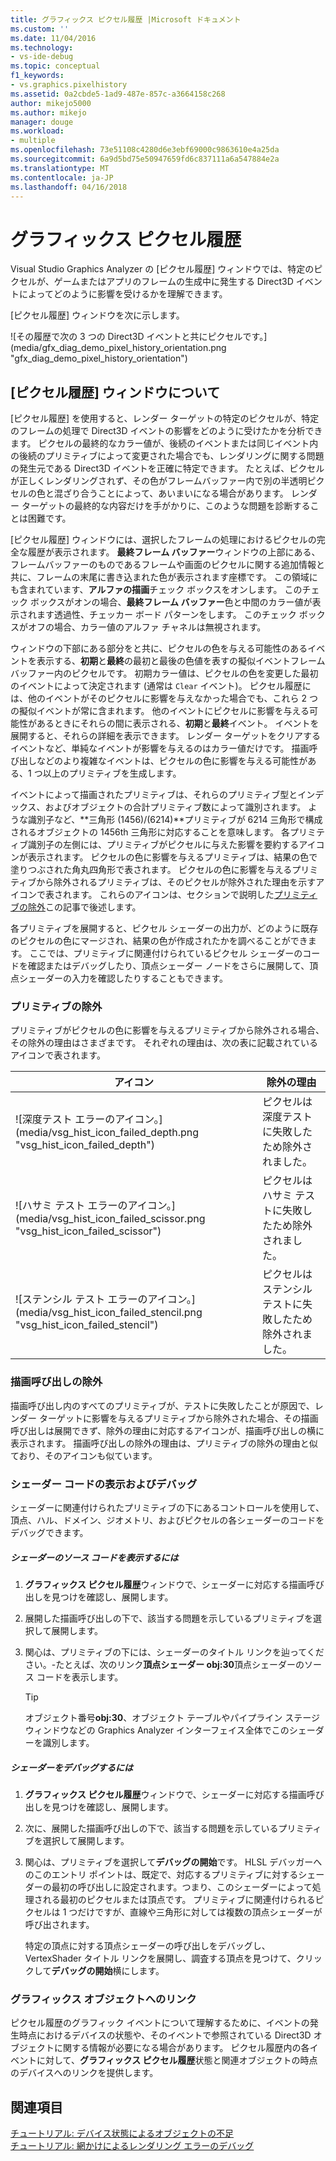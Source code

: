 ```yaml
---
title: グラフィックス ピクセル履歴 |Microsoft ドキュメント
ms.custom: ''
ms.date: 11/04/2016
ms.technology:
- vs-ide-debug
ms.topic: conceptual
f1_keywords:
- vs.graphics.pixelhistory
ms.assetid: 0a2cbde5-1ad9-487e-857c-a3664158c268
author: mikejo5000
ms.author: mikejo
manager: douge
ms.workload:
- multiple
ms.openlocfilehash: 73e51108c4280d6e3ebf69000c9863610e4a25da
ms.sourcegitcommit: 6a9d5bd75e50947659fd6c837111a6a547884e2a
ms.translationtype: MT
ms.contentlocale: ja-JP
ms.lasthandoff: 04/16/2018
---
```

# <a name="graphics-pixel-history"></a>グラフィックス ピクセル履歴
Visual Studio Graphics Analyzer の [ピクセル履歴] ウィンドウでは、特定のピクセルが、ゲームまたはアプリのフレームの生成中に発生する Direct3D イベントによってどのように影響を受けるかを理解できます。  
  
 [ピクセル履歴] ウィンドウを次に示します。  
  
 ![その履歴で次の 3 つの Direct3D イベントと共にピクセルです。] (media/gfx_diag_demo_pixel_history_orientation.png "gfx_diag_demo_pixel_history_orientation")  
  
## <a name="understanding-the-pixel-history-window"></a>[ピクセル履歴] ウィンドウについて  
 [ピクセル履歴] を使用すると、レンダー ターゲットの特定のピクセルが、特定のフレームの処理で Direct3D イベントの影響をどのように受けたかを分析できます。 ピクセルの最終的なカラー値が、後続のイベントまたは同じイベント内の後続のプリミティブによって変更された場合でも、レンダリングに関する問題の発生元である Direct3D イベントを正確に特定できます。 たとえば、ピクセルが正しくレンダリングされず、その色がフレームバッファー内で別の半透明ピクセルの色と混ざり合うことによって、あいまいになる場合があります。 レンダー ターゲットの最終的な内容だけを手がかりに、このような問題を診断することは困難です。  
  
 [ピクセル履歴] ウィンドウには、選択したフレームの処理におけるピクセルの完全な履歴が表示されます。 **最終フレーム バッファー**ウィンドウの上部にある、フレームバッファーのものであるフレームや画面のピクセルに関する追加情報と共に、フレームの末尾に書き込まれた色が表示されます座標です。 この領域にも含まれています、**アルファの描画**チェック ボックスをオンします。 このチェック ボックスがオンの場合、**最終フレーム バッファー**色と中間のカラー値が表示されます透過性、チェッカー ボード パターンをします。 このチェック ボックスがオフの場合、カラー値のアルファ チャネルは無視されます。  
  
 ウィンドウの下部にある部分をと共に、ピクセルの色を与える可能性のあるイベントを表示する、**初期**と**最終**の最初と最後の色値を表すの擬似イベントフレームバッファー内のピクセルです。 初期カラー値は、ピクセルの色を変更した最初のイベントによって決定されます (通常は `Clear` イベント)。 ピクセル履歴には、他のイベントがそのピクセルに影響を与えなかった場合でも、これら 2 つの擬似イベントが常に含まれます。 他のイベントにピクセルに影響を与える可能性があるときにそれらの間に表示される、**初期**と**最終**イベント。 イベントを展開すると、それらの詳細を表示できます。 レンダー ターゲットをクリアするイベントなど、単純なイベントが影響を与えるのはカラー値だけです。 描画呼び出しなどのより複雑なイベントは、ピクセルの色に影響を与える可能性がある、1 つ以上のプリミティブを生成します。  
  
 イベントによって描画されたプリミティブは、それらのプリミティブ型とインデックス、およびオブジェクトの合計プリミティブ数によって識別されます。 ような識別子など、**三角形 (1456)/(6214)**プリミティブが 6214 三角形で構成されるオブジェクトの 1456th 三角形に対応することを意味します。 各プリミティブ識別子の左側には、プリミティブがピクセルに与えた影響を要約するアイコンが表示されます。 ピクセルの色に影響を与えるプリミティブは、結果の色で塗りつぶされた角丸四角形で表されます。 ピクセルの色に影響を与えるプリミティブから除外されるプリミティブは、そのピクセルが除外された理由を示すアイコンで表されます。 これらのアイコンは、セクションで説明した[プリミティブの除外](#exclusion)この記事で後述します。  
  
 各プリミティブを展開すると、ピクセル シェーダーの出力が、どのように既存のピクセルの色にマージされ、結果の色が作成されたかを調べることができます。 ここでは、プリミティブに関連付けられているピクセル シェーダーのコードを確認またはデバッグしたり、頂点シェーダー ノードをさらに展開して、頂点シェーダーの入力を確認したりすることもできます。  
  
###  <a name="exclusion"></a> プリミティブの除外  
 プリミティブがピクセルの色に影響を与えるプリミティブから除外される場合、その除外の理由はさまざまです。 それぞれの理由は、次の表に記載されているアイコンで表されます。  
  
|アイコン|除外の理由|  
|----------|--------------------------|  
|![深度テスト エラーのアイコン。] (media/vsg_hist_icon_failed_depth.png "vsg_hist_icon_failed_depth")|ピクセルは深度テストに失敗したため除外されました。|  
|![ハサミ テスト エラーのアイコン。] (media/vsg_hist_icon_failed_scissor.png "vsg_hist_icon_failed_scissor")|ピクセルはハサミ テストに失敗したため除外されました。|  
|![ステンシル テスト エラーのアイコン。] (media/vsg_hist_icon_failed_stencil.png "vsg_hist_icon_failed_stencil")|ピクセルはステンシル テストに失敗したため除外されました。|  
  
### <a name="draw-call-exclusion"></a>描画呼び出しの除外  
 描画呼び出し内のすべてのプリミティブが、テストに失敗したことが原因で、レンダー ターゲットに影響を与えるプリミティブから除外された場合、その描画呼び出しは展開できず、除外の理由に対応するアイコンが、描画呼び出しの横に表示されます。 描画呼び出しの除外の理由は、プリミティブの除外の理由と似ており、そのアイコンも似ています。  
  
### <a name="viewing-and-debugging-shader-code"></a>シェーダー コードの表示およびデバッグ  
 シェーダーに関連付けられたプリミティブの下にあるコントロールを使用して、頂点、ハル、ドメイン、ジオメトリ、およびピクセルの各シェーダーのコードをデバッグできます。  
  
##### <a name="to-view-a-shaders-source-code"></a>シェーダーのソース コードを表示するには  
  
1.  **グラフィックス ピクセル履歴**ウィンドウで、シェーダーに対応する描画呼び出しを見つけを確認し、展開します。  
  
2.  展開した描画呼び出しの下で、該当する問題を示しているプリミティブを選択して展開します。  
  
3.  関心は、プリミティブの下には、シェーダーのタイトル リンクを辿ってください。-たとえば、次のリンク**頂点シェーダー obj:30**頂点シェーダーのソース コードを表示します。  
  
    > [!TIP]
    >  オブジェクト番号**obj:30**、オブジェクト テーブルやパイプライン ステージ ウィンドウなどの Graphics Analyzer インターフェイス全体でこのシェーダーを識別します。  
  
##### <a name="to-debug-a-shader"></a>シェーダーをデバッグするには  
  
1.  **グラフィックス ピクセル履歴**ウィンドウで、シェーダーに対応する描画呼び出しを見つけを確認し、展開します。  
  
2.  次に、展開した描画呼び出しの下で、該当する問題を示しているプリミティブを選択して展開します。  
  
3.  関心は、プリミティブを選択して**デバッグの開始**です。 HLSL デバッガーへのこのエントリ ポイントは、既定で、対応するプリミティブに対するシェーダーの最初の呼び出しに設定されます。つまり、このシェーダーによって処理される最初のピクセルまたは頂点です。 プリミティブに関連付けられるピクセルは 1 つだけですが、直線や三角形に対しては複数の頂点シェーダーが呼び出されます。  
  
     特定の頂点に対する頂点シェーダーの呼び出しをデバッグし、VertexShader タイトル リンクを展開し、調査する頂点を見つけて、クリックして**デバッグの開始**横にします。  
  
### <a name="links-to-graphics-objects"></a>グラフィックス オブジェクトへのリンク  
 ピクセル履歴のグラフィック イベントについて理解するために、イベントの発生時点におけるデバイスの状態や、そのイベントで参照されている Direct3D オブジェクトに関する情報が必要になる場合があります。 ピクセル履歴内の各イベントに対して、**グラフィックス ピクセル履歴**状態と関連オブジェクトの時点のデバイスへのリンクを提供します。  
  
## <a name="see-also"></a>関連項目  
 [チュートリアル: デバイス状態によるオブジェクトの不足](walkthrough-missing-objects-due-to-device-state.md)   
 [チュートリアル: 網かけによるレンダリング エラーのデバッグ](walkthrough-debugging-rendering-errors-due-to-shading.md)